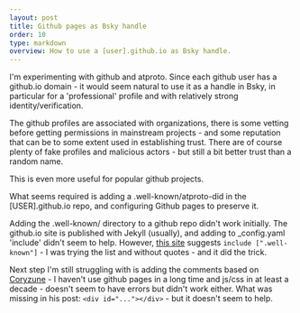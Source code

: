 ```yaml
---
layout: post
title: Github pages as Bsky handle 
order: 10
type: markdown
overview: How to use a [user].github.io as Bsky handle.
---
```


I'm experimenting with github and atproto. Since each github user has a github.io 
domain - it would seem natural to use it as a handle in Bsky, in particular for a 'professional' profile and with relatively strong identity/verification.

The github profiles are associated with organizations, there is some vetting before getting permissions in mainstream projects - and some reputation that can be to some extent used in establishing trust. There are of course plenty of fake profiles and malicious actors - but still a bit better trust than a random name.

This is even more useful for popular github projects.

What seems required is adding a .well-known/atproto-did in the [USER].github.io repo,
and configuring Github pages to preserve it.

Adding the .well-known/ directory to a github repo didn't work initially. The github.io site is published with Jekyll (usually), and adding to _config.yaml 'include' didn't seem to help. However, [this site](https://github.com/wojtek-kalicinski/wojtek-kalicinski.github.io) suggests `include [".well-known"]` - I was trying the list and without quotes - and it did the trick.


Next step I'm still struggling with is adding the comments based on [Coryzune](https://www.coryzue.com/writing/bluesky-comments/) - I haven't use github pages in a long time and js/css in at least a decade - doesn't seem to have errors but didn't work either. What was missing in his post: `<div id="..."></div>` - but it doesn't seem to help.


<div id="bluesky-comments"></div>

<script src="https://unpkg.com/react@18/umd/react.production.min.js" crossorigin></script>
<script src="https://unpkg.com/react-dom@18/umd/react-dom.production.min.js" crossorigin></script>
<script src="https://unpkg.com/bluesky-comments@0.4.0/dist/bluesky-comments.umd.js" crossorigin></script>
<script>
        document.addEventListener('DOMContentLoaded', function() {
                console.log("Loaded bsky");
                initBlueskyComments('bluesky-comments', {author:'costinm.bsky.social'});
        });
</script>
